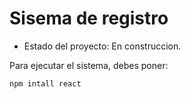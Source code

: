<h1>Sisema de registro</h1>

- Estado del proyecto: En construccion.

Para ejecutar el sistema, debes poner:

```npm intall react```
